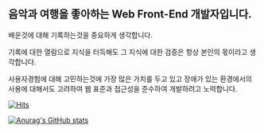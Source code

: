 ## 음악과 여행을 좋아하는 Web Front-End 개발자입니다.

배운것에 대해 기록하는것을 중요하게 생각합니다.

기록에 대한 열람으로 지식을 터득해도 그 지식에 대한 검증은 항상 본인의 몫이라고 생각합니다.

사용자경험에 대해 고민하는것에 가장 많은 가치를 두고 있고 장애가 있는 환경에서의 사용에 대해서도 고려하여 웹 표준과 접근성을 준수하여 개발하려고 노력합니다.

[![Hits](https://hits.seeyoufarm.com/api/count/incr/badge.svg?url=https%3A%2F%2Fgithub.com%2FHaJunRyu&count_bg=%2379C83D&title_bg=%23555555&icon=tripadvisor.svg&icon_color=%23FFFFFF&title=hits&edge_flat=false)](https://hits.seeyoufarm.com)

[![Anurag's GitHub stats](https://github-readme-stats.vercel.app/api?username=HaJunRyu)](https://github.com/anuraghazra/github-readme-stats)



<!--
**HaJunRyu/HaJunRyu** is a ✨ _special_ ✨ repository because its `README.md` (this file) appears on your GitHub profile.

Here are some ideas to get you started:

- 🔭 I’m currently working on ...
- 🌱 I’m currently learning ...
- 👯 I’m looking to collaborate on ...
- 🤔 I’m looking for help with ...
- 💬 Ask me about ...
- 📫 How to reach me: ...
- 😄 Pronouns: ...
- ⚡ Fun fact: ...
-->
